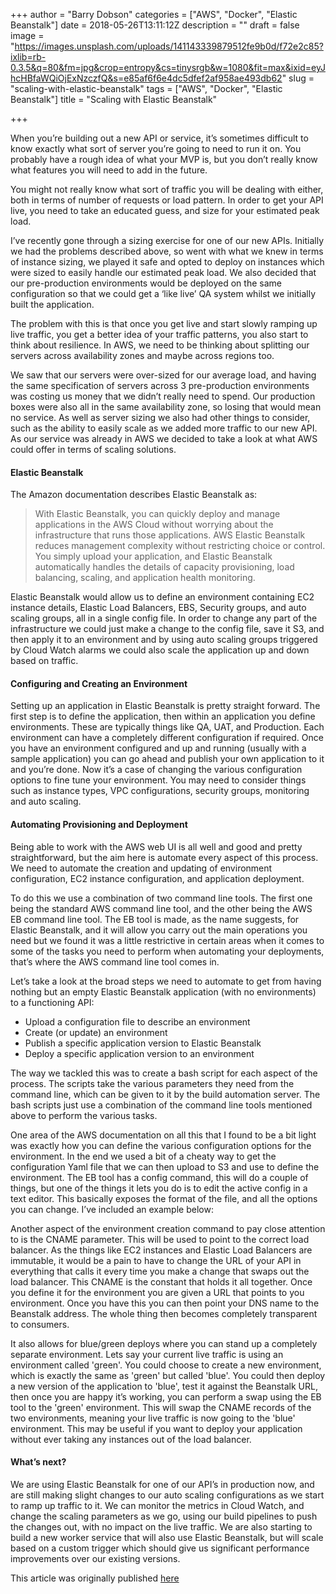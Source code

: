 +++
author = "Barry Dobson"
categories = ["AWS", "Docker", "Elastic Beanstalk"]
date = 2018-05-26T13:11:12Z
description = ""
draft = false
image = "https://images.unsplash.com/uploads/141143339879512fe9b0d/f72e2c85?ixlib=rb-0.3.5&q=80&fm=jpg&crop=entropy&cs=tinysrgb&w=1080&fit=max&ixid=eyJhcHBfaWQiOjExNzczfQ&s=e85af6f6e4dc5dfef2af958ae493db62"
slug = "scaling-with-elastic-beanstalk"
tags = ["AWS", "Docker", "Elastic Beanstalk"]
title = "Scaling with Elastic Beanstalk"

+++

When you’re building out a new API or service, it’s sometimes difficult to know exactly what sort of server you’re going to need to run it on. You probably have a rough idea of what your MVP is, but you don’t really know what features you will need to add in the future. 

You might not really know what sort of traffic you will be dealing with either, both in terms of number of requests or load pattern. In order to get your API live, you need to take an educated guess, and size for your estimated peak load.

I’ve recently gone through a sizing exercise for one of our new APIs. Initially we had the problems described above, so went with what we knew in terms of instance sizing, we played it safe and opted to deploy on instances which were sized to easily handle our estimated peak load. We also decided that our pre-production environments would be deployed on the same configuration so that we could get a ‘like live’ QA system whilst we initially built the application.

The problem with this is that once you get live and start slowly ramping up live traffic, you get a better idea of your traffic patterns, you also start to think about resilience. In AWS, we need to be thinking about splitting our servers across availability zones and maybe across regions too.

We saw that our servers were over-sized for our average load, and having the same specification of servers across 3 pre-production environments was costing us money that we didn’t really need to spend. Our production boxes were also all in the same availability zone, so losing that would mean no service. As well as server sizing we also had other things to consider, such as the ability to easily scale as we added more traffic to our new API. As our service was already in AWS we decided to take a look at what AWS could offer in terms of scaling solutions.

#### Elastic Beanstalk
The Amazon documentation describes Elastic Beanstalk as:
>With Elastic Beanstalk, you can quickly deploy and manage applications in the AWS Cloud without worrying about the infrastructure that runs those applications. AWS Elastic Beanstalk reduces management complexity without restricting choice or control. You simply upload your application, and Elastic Beanstalk automatically handles the details of capacity provisioning, load balancing, scaling, and application health monitoring.

Elastic Beanstalk would allow us to define an environment containing EC2 instance details, Elastic Load Balancers, EBS, Security groups, and auto scaling groups, all in a single config file. In order to change any part of the infrastructure we could just make a change to the config file, save it S3, and then apply it to an environment and by using auto scaling groups triggered by Cloud Watch alarms we could also scale the application up and down based on traffic.

#### Configuring and Creating an Environment
Setting up an application in Elastic Beanstalk is pretty straight forward. The first step is to define the application, then within an application you define environments. These are typically things like QA, UAT, and Production. Each environment can have a completely different configuration if required. Once you have an environment configured and up and running (usually with a sample application) you can go ahead and publish your own application to it and you’re done. Now it’s a case of changing the various configuration options to fine tune your environment. You may need to consider things such as instance types, VPC configurations, security groups, monitoring and auto scaling.

#### Automating Provisioning and Deployment
Being able to work with the AWS web UI is all well and good and pretty straightforward, but the aim here is automate every aspect of this process. We need to automate the creation and updating of environment configuration, EC2 instance configuration, and application deployment. 

To do this we use a combination of two command line tools. The first one being the standard AWS command line tool, and the other being the AWS EB command line tool. The EB tool is made, as the name suggests, for Elastic Beanstalk, and it will allow you carry out the main operations you need but we found it was a little restrictive in certain areas when it comes to some of the tasks you need to perform when automating your deployments, that’s where the AWS command line tool comes in.

Let’s take a look at the broad steps we need to automate to get from having nothing but an empty Elastic Beanstalk application (with no environments) to a functioning API:

* Upload a configuration file to describe an environment
* Create (or update) an environment
* Publish a specific application version to Elastic Beanstalk
* Deploy a specific application version to an environment

The way we tackled this was to create a bash script for each aspect of the process. The scripts take the various parameters they need from the command line, which can be given to it by the build automation server. The bash scripts just use a combination of the command line tools mentioned above to perform the various tasks.

One area of the AWS documentation on all this that I found to be a bit light was exactly how you can define the various configuration options for the environment. In the end we used a bit of a cheaty way to get the configuration Yaml file that we can then upload to S3 and use to define the environment. 
The EB tool has a config command, this will do a couple of things, but one of the things it lets you do is to edit the active config in a text editor. This basically exposes the format of the file, and all the options you can change. I’ve included an example below:
<script src="https://gist.github.com/barrydobson/9d357be25ac7c84a3aa9f567ba73f56a.js"></script>

Another aspect of the environment creation command to pay close attention to is the CNAME parameter. This will be used to point to the correct load balancer. As the things like EC2 instances and Elastic Load Balancers are immutable, it would be a pain to have to change the URL of your API in everything that calls it every time you make a change that swaps out the load balancer. This CNAME is the constant that holds it all together. Once you define it for the environment you are given a URL that points to you environment. Once you have this you can then point your DNS name to the Beanstalk address. The whole thing then becomes completely transparent to consumers. 

It also allows for blue/green deploys where you can stand up a completely separate environment. Lets say your current live traffic is using an environment called 'green'. You could choose to create a new environment, which is exactly the same as 'green' but called 'blue'. You could then deploy a new version of the application to 'blue', test it against the Beanstalk URL, then once you are happy it’s working, you can perform a swap using the EB tool to the 'green' environment. This will swap the CNAME records of the two environments, meaning your live traffic is now going to the 'blue' environment. This may be useful if you want to deploy your application without ever taking any instances out of the load balancer.

#### What’s next?
We are using Elastic Beanstalk for one of our API’s in production now, and are still making slight changes to our auto scaling configurations as we start to ramp up traffic to it. We can monitor the metrics in Cloud Watch, and change the scaling parameters as we go, using our build pipelines to push the changes out, with no impact on the live traffic.
We are also starting to build a new worker service that will also use Elastic Beanstalk, but will scale based on a custom trigger which should give us significant performance improvements over our existing versions.

This article was originally published [here](https://engineering.laterooms.com/scaling-with-elastic-beanstalk/)

